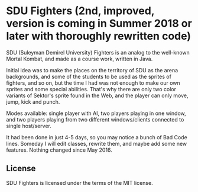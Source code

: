 # SDU Fighters (2nd, improved, version is coming in Summer 2018 or later with thoroughly rewritten code)

SDU (Suleyman Demirel University) Fighters is an analog to the well-known Mortal Kombat, and made as a course work, written in Java.

Initial idea was to make the places on the territory of SDU as the arena backgrounds, and some of the students to be used as the sprites of fighters, and so on, but the time I had was not enough to make our own sprites and some special abilities. That's why there are only two color variants of Sektor's sprite found in the Web, and the player can only move, jump, kick and punch.

Modes available: single player with AI, two players playing in one window, and two players playing from two different windows/clients connected to single host/server.

It had been done in just 4-5 days, so you may notice a bunch of Bad Code lines. Someday I will edit classes, rewrite them, and maybe add some new features.
Nothing changed since May 2016.

## License

SDU Fighters is licensed under the terms of the MIT license.
